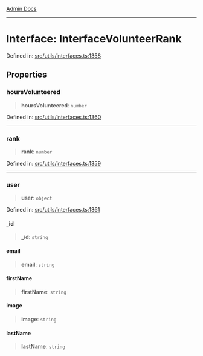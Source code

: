 [Admin Docs](/)

***

# Interface: InterfaceVolunteerRank

Defined in: [src/utils/interfaces.ts:1358](https://github.com/PalisadoesFoundation/talawa-admin/blob/main/src/utils/interfaces.ts#L1358)


## Properties

### hoursVolunteered

> **hoursVolunteered**: `number`


Defined in: [src/utils/interfaces.ts:1360](https://github.com/PalisadoesFoundation/talawa-admin/blob/main/src/utils/interfaces.ts#L1360)


***

### rank

> **rank**: `number`


Defined in: [src/utils/interfaces.ts:1359](https://github.com/PalisadoesFoundation/talawa-admin/blob/main/src/utils/interfaces.ts#L1359)


***

### user

> **user**: `object`


Defined in: [src/utils/interfaces.ts:1361](https://github.com/PalisadoesFoundation/talawa-admin/blob/main/src/utils/interfaces.ts#L1361)


#### \_id

> **\_id**: `string`

#### email

> **email**: `string`

#### firstName

> **firstName**: `string`

#### image

> **image**: `string`

#### lastName

> **lastName**: `string`
